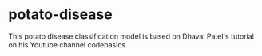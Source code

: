 # potato-disease
 
This potato disease classification model is based on Dhaval Patel's tutorial on his Youtube channel codebasics.
